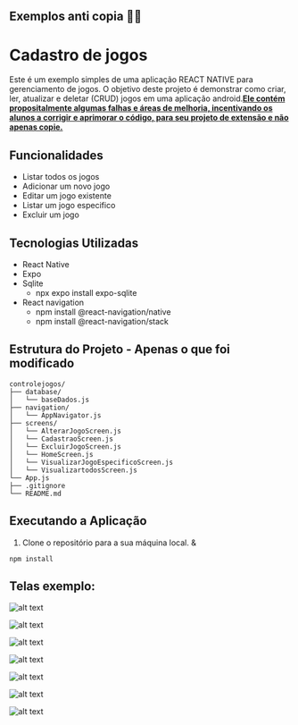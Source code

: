 ## Exemplos anti copia 🕵️‍♂️
# Cadastro de jogos

<p>Este é um exemplo simples de uma aplicação REACT NATIVE para gerenciamento de jogos. O objetivo deste projeto é demonstrar como criar, ler, atualizar e deletar (CRUD) jogos em uma aplicação android.<b><u>Ele contém propositalmente algumas falhas e áreas de melhoria, incentivando os alunos a corrigir e aprimorar o código, para seu projeto de extensão e não apenas copie.</b></u></p>

## Funcionalidades

- Listar todos os jogos
- Adicionar um novo jogo
- Editar um jogo existente
- Listar um jogo especifico
- Excluir um jogo

## Tecnologias Utilizadas

- React Native
- Expo
- Sqlite
  - npx expo install expo-sqlite
- React navigation
  - npm install @react-navigation/native
  - npm install @react-navigation/stack



## Estrutura do Projeto - Apenas o que foi modificado
```
controlejogos/
├── database/
│   └── baseDados.js
├── navigation/
│   └── AppNavigator.js
├── screens/
│   └── AlterarJogoScreen.js
│   └── CadastraoScreen.js
│   └── ExcluirJogoScreen.js
│   └── HomeScreen.js
│   └── VisualizarJogoEspecificoScreen.js
│   └── VisualizartodosScreen.js
└── App.js
├── .gitignore
└── README.md
```

## Executando a Aplicação
1. Clone o repositório para a sua máquina local.
&
```
npm install
```

## Telas exemplo:

![alt text](image.png)

![alt text](image-1.png)

![alt text](image-2.png)

![alt text](image-3.png)

![alt text](image-4.png)

![alt text](image-5.png)

![alt text](image-6.png)
